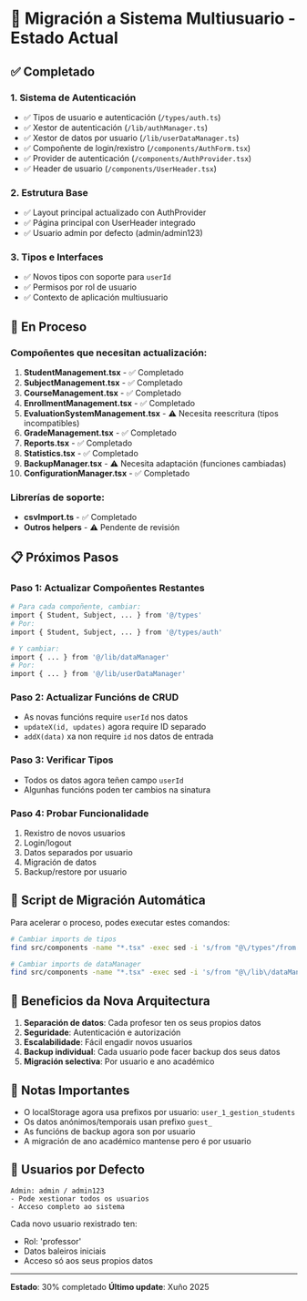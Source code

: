 # 🔄 Migración a Sistema Multiusuario - Estado Actual

## ✅ Completado

### 1. Sistema de Autenticación
- ✅ Tipos de usuario e autenticación (`/types/auth.ts`)
- ✅ Xestor de autenticación (`/lib/authManager.ts`)
- ✅ Xestor de datos por usuario (`/lib/userDataManager.ts`)
- ✅ Compoñente de login/rexistro (`/components/AuthForm.tsx`)
- ✅ Provider de autenticación (`/components/AuthProvider.tsx`)
- ✅ Header de usuario (`/components/UserHeader.tsx`)

### 2. Estrutura Base
- ✅ Layout principal actualizado con AuthProvider
- ✅ Página principal con UserHeader integrado
- ✅ Usuario admin por defecto (admin/admin123)

### 3. Tipos e Interfaces
- ✅ Novos tipos con soporte para `userId`
- ✅ Permisos por rol de usuario
- ✅ Contexto de aplicación multiusuario

## 🔄 En Proceso

### Compoñentes que necesitan actualización:
1. **StudentManagement.tsx** - ✅ Completado
2. **SubjectManagement.tsx** - ✅ Completado
3. **CourseManagement.tsx** - ✅ Completado
4. **EnrollmentManagement.tsx** - ✅ Completado
5. **EvaluationSystemManagement.tsx** - ⚠️ Necesita reescritura (tipos incompatibles)
6. **GradeManagement.tsx** - ✅ Completado
7. **Reports.tsx** - ✅ Completado
8. **Statistics.tsx** - ✅ Completado
9. **BackupManager.tsx** - ⚠️ Necesita adaptación (funciones cambiadas)
10. **ConfigurationManager.tsx** - ✅ Completado

### Librerías de soporte:
- **csvImport.ts** - ✅ Completado
- **Outros helpers** - ⚠️ Pendente de revisión

## 📋 Próximos Pasos

### Paso 1: Actualizar Compoñentes Restantes
```bash
# Para cada compoñente, cambiar:
import { Student, Subject, ... } from '@/types'
# Por:
import { Student, Subject, ... } from '@/types/auth'

# Y cambiar:
import { ... } from '@/lib/dataManager'
# Por:
import { ... } from '@/lib/userDataManager'
```

### Paso 2: Actualizar Funcións de CRUD
- As novas funcións require `userId` nos datos
- `updateX(id, updates)` agora require ID separado
- `addX(data)` xa non require `id` nos datos de entrada

### Paso 3: Verificar Tipos
- Todos os datos agora teñen campo `userId`
- Algunhas funcións poden ter cambios na sinatura

### Paso 4: Probar Funcionalidade
1. Rexistro de novos usuarios
2. Login/logout
3. Datos separados por usuario
4. Migración de datos
5. Backup/restore por usuario

## 🔧 Script de Migración Automática

Para acelerar o proceso, podes executar estes comandos:

```bash
# Cambiar imports de tipos
find src/components -name "*.tsx" -exec sed -i 's/from "@\/types"/from "@\/types\/auth"/g' {} \;

# Cambiar imports de dataManager
find src/components -name "*.tsx" -exec sed -i 's/from "@\/lib\/dataManager"/from "@\/lib\/userDataManager"/g' {} \;
```

## 🚀 Beneficios da Nova Arquitectura

1. **Separación de datos**: Cada profesor ten os seus propios datos
2. **Seguridade**: Autenticación e autorización
3. **Escalabilidade**: Fácil engadir novos usuarios
4. **Backup individual**: Cada usuario pode facer backup dos seus datos
5. **Migración selectiva**: Por usuario e ano académico

## 📝 Notas Importantes

- O localStorage agora usa prefixos por usuario: `user_1_gestion_students`
- Os datos anónimos/temporais usan prefixo `guest_`
- As funcións de backup agora son por usuario
- A migración de ano académico mantense pero é por usuario

## 🔐 Usuarios por Defecto

```
Admin: admin / admin123
- Pode xestionar todos os usuarios
- Acceso completo ao sistema
```

Cada novo usuario rexistrado ten:
- Rol: 'professor'
- Datos baleiros iniciais
- Acceso só aos seus propios datos

---
**Estado**: 30% completado
**Último update**: Xuño 2025

